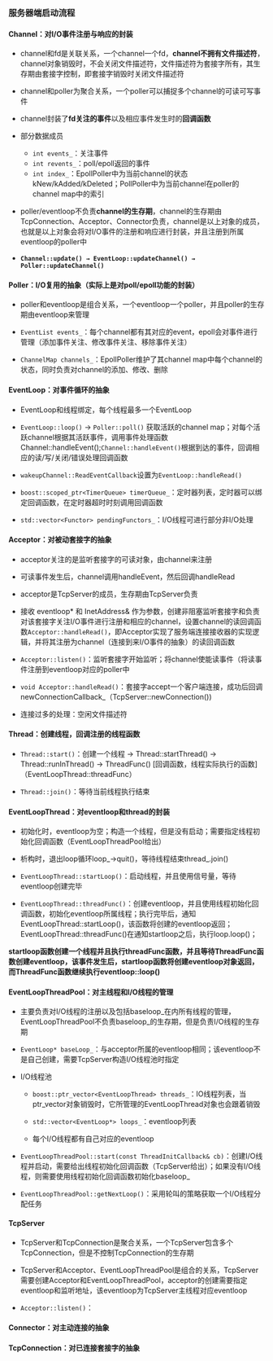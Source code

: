 ### 服务器端启动流程

#### Channel：对I/O事件注册与响应的封装

* channel和fd是关联关系，一个channel一个fd，**channel不拥有文件描述符**，channel对象销毁时，不会关闭文件描述符，文件描述符为套接字所有，其生存期由套接字控制，即套接字销毁时关闭文件描述符

* channel和poller为聚合关系，一个poller可以捕捉多个channel的可读可写事件

* channel封装了**fd关注的事件**以及相应事件发生时的**回调函数**

* 部分数据成员
    * `int events_`：关注事件
    * `int revents_`：poll/epoll返回的事件
    * `int index_`：EpollPoller中为当前channel的状态 kNew/kAdded/kDeleted；PollPoller中为当前channel在poller的channel map中的索引

* poller/eventloop不负责**channel的生存期**，channel的生存期由TcpConnection、Acceptor、Connector负责，channel是以上对象的成员，也就是以上对象会将对I/O事件的注册和响应进行封装，并且注册到所属eventloop的poller中

* **`Channel::update() → EventLoop::updateChannel() → Poller::updateChannel()`**

#### Poller：I/O复用的抽象（实际上是对poll/epoll功能的封装）

* poller和eventloop是组合关系，一个eventloop一个poller，并且poller的生存期由eventloop来管理

* `EventList events_`：每个channel都有其对应的event，epoll会对事件进行管理（添加事件关注、修改事件关注、移除事件关注）

* `ChannelMap channels_`：EpollPoller维护了其channel map中每个channel的状态，同时负责对channel的添加、修改、删除

#### EventLoop：对事件循环的抽象

* EventLoop和线程绑定，每个线程最多一个EventLoop

* `EventLoop::loop()` → `Poller::poll()` 获取活跃的channel map；对每个活跃channel根据其活跃事件，调用事件处理函数Channel::handleEvent();`Channel::handleEvent()`根据到达的事件，回调相应的读/写/关闭/错误处理回调函数

* `wakeupChannel::ReadEventCallback`设置为`EventLoop::handleRead()`

* `boost::scoped_ptr<TimerQueue> timerQueue_`：定时器列表，定时器可以绑定回调函数，在定时器超时时刻调用回调函数

* `std::vector<Functor> pendingFunctors_`：I/O线程可进行部分非I/O处理

#### Acceptor：对被动套接字的抽象

* acceptor关注的是监听套接字的可读对象，由channel来注册

* 可读事件发生后，channel调用handleEvent，然后回调handleRead

* acceptor是TcpServer的成员，生存期由TcpServer负责

* 接收 eventloop* 和 InetAddress& 作为参数，创建非阻塞监听套接字和负责对该套接字关注I/O事件进行注册和相应的channel，设置channel的读回调函数`Acceptor::handleRead()`，即Acceptor实现了服务端连接接收器的实现逻辑，并将其注册为channel（连接到来I/O事件的抽象）的读回调函数

* `Acceptor::listen()`：监听套接字开始监听；将channel使能读事件（将读事件注册到eventloop对应的poller中

* `void Acceptor::handleRead()`：套接字accept一个客户端连接，成功后回调newConnectionCallback_（TcpServer::newConnection())

* 连接过多的处理：空闲文件描述符

#### Thread：创建线程，回调注册的线程函数

* `Thread::start()`：创建一个线程 → Thread::startThread() → Thread::runInThread() → ThreadFunc() [回调函数，线程实际执行的函数] （EventLoopThread::threadFunc）

* `Thread::join()`：等待当前线程执行结束

#### EventLoopThread：对eventloop和thread的封装

* 初始化时，eventloop为空；构造一个线程，但是没有启动；需要指定线程初始化回调函数（EventLoopThreadPool给出）

* 析构时，退出loop循环loop_->quit()，等待线程结束thread_.join()

* `EventLoopThread::startLoop()`：启动线程，并且使用信号量，等待eventloop创建完毕

* `EventLoopThread::threadFunc()`：创建eventloop，并且使用线程初始化回调函数，初始化eventloop所属线程；执行完毕后，通知EventLoopThread::startLoop()，该函数将创建的eventloop返回；EventLoopThread::threadFunc()在通知startloop之后，执行loop.loop()；

**startloop函数创建一个线程并且执行threadFunc函数，并且等待ThreadFunc函数创建eventloop，该事件发生后，startloop函数将创建eventloop对象返回，而ThreadFunc函数继续执行eventloop::loop()**

#### EventLoopThreadPool：对主线程和I/O线程的管理

* 主要负责对I/O线程的注册以及包括baseloop_在内所有线程的管理，EventLoopThreadPool不负责baseloop_的生存期，但是负责I/O线程的生存期

* `EventLoop* baseLoop_`：与acceptor所属的eventloop相同；该eventloop不是自己创建，需要TcpServer构造I/O线程池时指定

* I/O线程池

    * `boost::ptr_vector<EventLoopThread> threads_`：IO线程列表，当ptr_vector对象销毁时，它所管理的EventLoopThread对象也会跟着销毁

    * `std::vector<EventLoop*> loops_`：eventloop列表

    * 每个I/O线程都有自己对应的eventloop

* `EventLoopThreadPool::start(const ThreadInitCallback& cb)`：创建I/O线程并启动，需要给出线程初始化回调函数（TcpServer给出）；如果没有I/O线程，则需要使用线程初始化回调函数初始化baseloop_

* `EventLoopThreadPool::getNextLoop()`：采用轮叫的策略获取一个I/O线程分配任务

#### TcpServer

* TcpServer和TcpConnection是聚合关系，一个TcpServer包含多个TcpConnection，但是不控制TcpConnection的生存期

* TcpServer和Acceptor、EventLoopThreadPool是组合的关系，TcpServer需要创建Acceptor和EventLoopThreadPool，acceptor的创建需要指定eventloop和监听地址，该eventloop为TcpServer主线程对应eventloop

* `Acceptor::listen()`：

#### Connector：对主动连接的抽象



#### TcpConnection：对已连接套接字的抽象



